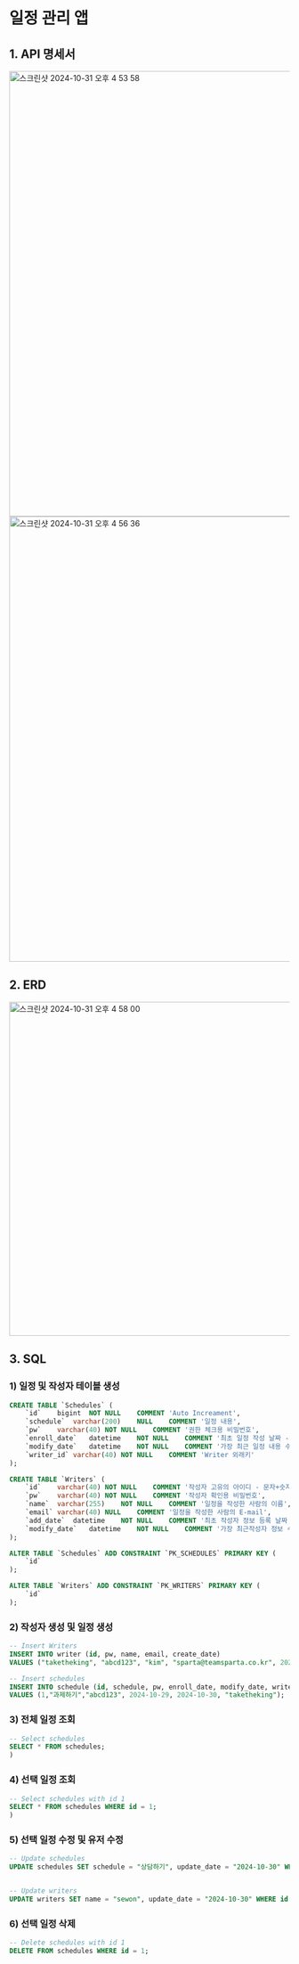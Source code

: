 # 일정 관리 앱


## 1. API 명세서

<img width="800" alt="스크린샷 2024-10-31 오후 4 53 58" src="https://github.com/user-attachments/assets/86bf1099-de19-4ab4-a915-d92e5bc6c370">


<img width="800" alt="스크린샷 2024-10-31 오후 4 56 36" src="https://github.com/user-attachments/assets/ed1ef6cf-96eb-4a46-a9b0-f7ff69fc6c2f">



## 2. ERD

<img width="600" alt="스크린샷 2024-10-31 오후 4 58 00" src="https://github.com/user-attachments/assets/49e021f9-2393-4983-8fca-85c65aa9f5e7">



## 3. SQL

### 1) 일정 및 작성자 테이블 생성

```sql
CREATE TABLE `Schedules` (
	`id`	bigint	NOT NULL	COMMENT 'Auto Increament',
	`schedule`	varchar(200)	NULL	COMMENT '일정 내용',
	`pw`	varchar(40)	NOT NULL	COMMENT '권한 체크용 비밀번호',
	`enroll_date`	datetime	NOT NULL	COMMENT '최초 일정 작성 날짜 - 자동',
	`modify_date`	datetime	NOT NULL	COMMENT '가장 최근 일정 내용 수정 날짜 - 자동',
	`writer_id`	varchar(40)	NOT NULL	COMMENT 'Writer 외래키'
);

CREATE TABLE `Writers` (
	`id`	varchar(40)	NOT NULL	COMMENT '작성자 고유의 아이디 - 문자+숫자',
	`pw`	varchar(40)	NOT NULL	COMMENT '작성자 확인용 비밀번호',
	`name`	varchar(255)	NOT NULL	COMMENT '일정을 작성한 사람의 이름',
	`email`	varchar(40)	NULL	COMMENT '일정을 작성한 사람의 E-mail',
	`add_date`	datetime	NOT NULL	COMMENT '최초 작성자 정보 등록 날짜 - 자동',
	`modify_date`	datetime	NOT NULL	COMMENT '가장 최근작성자 정보 수정 날짜 - 자동'
);

ALTER TABLE `Schedules` ADD CONSTRAINT `PK_SCHEDULES` PRIMARY KEY (
	`id`
);

ALTER TABLE `Writers` ADD CONSTRAINT `PK_WRITERS` PRIMARY KEY (
	`id`
);
```

### 2) 작성자 생성 및 일정 생성
```sql
-- Insert Writers
INSERT INTO writer (id, pw, name, email, create_date)
VALUES ("taketheking", "abcd123", "kim", "sparta@teamsparta.co.kr", 2024-10-29, 2024-10-30);

-- Insert schedules
INSERT INTO schedule (id, schedule, pw, enroll_date, modify_date, writer_id)
VALUES (1,"과제하기","abcd123", 2024-10-29, 2024-10-30, "taketheking");
```


### 3) 전체 일정 조회 
```sql
-- Select schedules
SELECT * FROM schedules;
)
```
### 4) 선택 일정 조회
```sql
-- Select schedules with id 1
SELECT * FROM schedules WHERE id = 1;
)
```

### 5) 선택 일정 수정 및 유저 수정
```sql
-- Update schedules
UPDATE schedules SET schedule = "상담하기", update_date = "2024-10-30" WHERE id = 1;


-- Update writers
UPDATE writers SET name = "sewon", update_date = "2024-10-30" WHERE id = 1;
```

### 6) 선택 일정 삭제
```sql
-- Delete schedules with id 1
DELETE FROM schedules WHERE id = 1;

```
